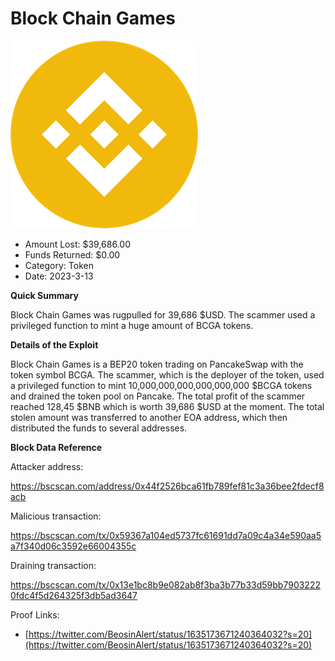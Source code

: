 # Block Chain Games
![Block Chain Games](/rektimages/Block-Chain-Games.png)
- Amount Lost: $39,686.00
- Funds Returned: $0.00
- Category: Token
- Date: 2023-3-13

**Quick Summary**

Block Chain Games was rugpulled for 39,686 $USD. The scammer used a privileged function to mint a huge amount of BCGA tokens.

  


 **Details of the Exploit**

Block Chain Games is a BEP20 token trading on PancakeSwap with the token symbol BCGA. The scammer, which is the deployer of the token, used a privileged function to mint 10,000,000,000,000,000,000 $BCGA tokens and drained the token pool on Pancake. The total profit of the scammer reached 128,45 $BNB which is worth 39,686 $USD at the moment. The total stolen amount was transferred to another EOA address, which then distributed the funds to several addresses.

  


 **Block Data Reference**

Attacker address:

https://bscscan.com/address/0x44f2526bca61fb789fef81c3a36bee2fdecf8acb

  


Malicious transaction:

https://bscscan.com/tx/0x59367a104ed5737fc61691dd7a09c4a34e590aa5a7f340d06c3592e66004355c

  


Draining transaction:

https://bscscan.com/tx/0x13e1bc8b9e082ab8f3ba3b77b33d59bb79032220fdc4f5d264325f3db5ad3647


Proof Links:
- [https://twitter.com/BeosinAlert/status/1635173671240364032?s=20](https://twitter.com/BeosinAlert/status/1635173671240364032?s=20)


